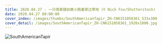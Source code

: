 ```yaml
---
title: 2020.04.27 - 一只南美貘幼崽小跑着穿过草地 (© Nick Fox/Shutterstock)
date: 2020.04.27 00:00:00
cover_index: /images/thumbs/SouthAmericanTapir_ZH-CN6151058361_533x300.jpg
cover_detail: /images/SouthAmericanTapir_ZH-CN6151058361_1920x1080.jpg
---
```


![SouthAmericanTapir](/images/SouthAmericanTapir_ZH-CN6151058361_1920x1080.jpg)
